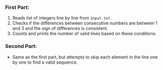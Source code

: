 ### First Part:

1. Reads list of integers line by line from `input.txt`.
2. Checks if the differences between consecutive numbers are between 1 and 3 and the sign of differences is consistent.
3. Counts and prints the number of valid lines based on these conditions.

### Second Part:

- Same as the first part, but attempts to skip each element in the line one by one to find a valid sequence.